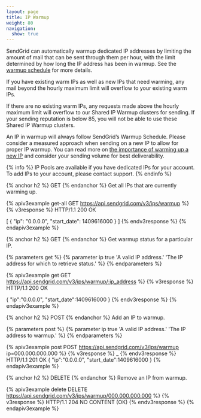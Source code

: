 ```yaml
---
layout: page
title: IP Warmup
weight: 80
navigation:
  show: true
---
```


SendGrid can automatically warmup dedicated IP addresses by limiting the amount
of mail that can be sent through them per hour, with the limit determined by how long the IP address has been in warmup. See the [warmup schedule]({{root_url}}/API_Reference/Web_API_v3/IP_Management/ip_warmup_schedule.html) for more details.

If you have existing warm IPs as well as new IPs that need warming, any mail beyond the hourly maximum limit will overflow to your existing warm IPs.

If there are no existing warm IPs, any requests made above the hourly maximum limit will overflow to our Shared IP Warmup clusters for sending. If your sending reputation is below 85, you will not be able to use these Shared IP Warmup clusters. 

An IP in warmup will always follow SendGrid’s Warmup Schedule. Please consider a measured approach when sending on a new IP to allow for proper IP warmup. You can read more on [the importance of warming up a new IP]({{root_url}}/User_Guide/Setting_Up_Your_Server/warming_up.html) and consider your sending volume for best deliverability.

{% info %}
IP Pools are available if you have dedicated IPs for your account.
To add IPs to your account, please contact support.
{% endinfo %}

{% anchor h2 %}
GET
{% endanchor %}
Get all IPs that are currently warming up.

{% apiv3example get-all GET https://api.sendgrid.com/v3/ips/warmup %}
  {% v3response %}
HTTP/1.1 200 OK

[
  {
    "ip": "0.0.0.0",
    "start_date": 1409616000
  }
]
  {% endv3response %}
{% endapiv3example %}

{% anchor h2 %}
GET
{% endanchor %}
Get warmup status for a particular IP.

{% parameters get %}
  {% parameter ip true 'A valid IP address.' 'The IP address for which to retrieve status.' %}
{% endparameters %}

{% apiv3example get GET https://api.sendgrid.com/v3/ips/warmup/:ip_address %}
  {% v3response %}
HTTP/1.1 200 OK

{
  "ip":"0.0.0.0",
  "start_date":1409616000
}
  {% endv3response %}
{% endapiv3example %}

{% anchor h2 %}
POST
{% endanchor %}
Add an IP to warmup.

{% parameters post %}
  {% parameter ip true 'A valid IP address.' 'The IP address to warmup.' %}
{% endparameters %}

{% apiv3example post POST https://api.sendgrid.com/v3/ips/warmup ip=000.000.000.000 %}
{% v3response %}
_
{% endv3response %}
HTTP/1.1 201 OK
{
  "ip":"0.0.0.0",
  "start_date":1409616000
}
{% endapiv3example %}

{% anchor h2 %}
DELETE
{% endanchor %}
Remove an IP from warmup.

{% apiv3example delete DELETE https://api.sendgrid.com/v3/ips/warmup/000.000.000.000 %}
{% v3response %}
HTTP/1.1 204 NO CONTENT (OK)
{% endv3response %}
{% endapiv3example %} 
